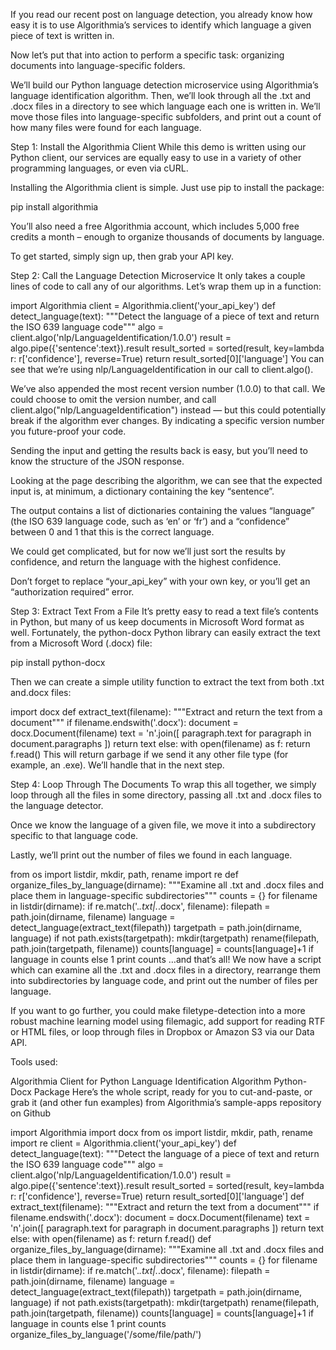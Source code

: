 If you read our recent post on language detection, you already know how easy it is to use Algorithmia’s services to identify which language a given piece of text is written in.

Now let’s put that into action to perform a specific task: organizing documents into language-specific folders.

We’ll build our Python language detection microservice using Algorithmia’s language identification algorithm. Then, we’ll look through all the .txt and .docx files in a directory to see which language each one is written in.
We’ll move those files into language-specific subfolders, and print out a count of how many files were found for each language.

Step 1: Install the Algorithmia Client
While this demo is written using our Python client, our services are equally easy to use in a variety of other programming languages, or even via cURL.

Installing the Algorithmia client is simple. Just use pip to install the package:

pip install algorithmia

You’ll also need a free Algorithmia account, which includes 5,000 free credits a month – enough to organize thousands of documents by language.

To get started, simply sign up, then grab your API key.

Step 2: Call the Language Detection Microservice
It only takes a couple lines of code to call any of our algorithms. Let’s wrap them up in a function:

import Algorithmia
client = Algorithmia.client('your_api_key')
def detect_language(text):
"""Detect the language of a piece of text and return the ISO 639 language code"""
algo = client.algo('nlp/LanguageIdentification/1.0.0')
result = algo.pipe({'sentence':text}).result
result_sorted = sorted(result, key=lambda r: r['confidence'], reverse=True)
return result_sorted[0]['language']
You can see that we’re using nlp/LanguageIdentification in our call to client.algo().

We’ve also appended the most recent version number (1.0.0) to that call. We could choose to omit the version number, and call client.algo("nlp/LanguageIdentification") instead — but this could potentially break if the algorithm ever changes. By indicating a specific version number you future-proof your code.

Sending the input and getting the results back is easy, but you’ll need to know the structure of the JSON response.

Looking at the page describing the algorithm, we can see that the expected input is, at minimum, a dictionary containing the key “sentence”.

The output contains a list of dictionaries containing the values “language” (the ISO 639 language code, such as ‘en’ or ‘fr’) and a “confidence” between 0 and 1 that this is the correct language.

We could get complicated, but for now we’ll just sort the results by confidence, and return the language with the highest confidence.

Don’t forget to replace “your_api_key” with your own key, or you’ll get an “authorization required” error.

Step 3: Extract Text From a File
It’s pretty easy to read a text file’s contents in Python, but many of us keep documents in Microsoft Word format as well. Fortunately, the python-docx Python library can easily extract the text from a Microsoft Word (.docx) file:

pip install python-docx

Then we can create a simple utility function to extract the text from both .txt and.docx files:

import docx
def extract_text(filename):
"""Extract and return the text from a document"""
if filename.endswith('.docx'):
document = docx.Document(filename)
text = 'n'.join([
paragraph.text for paragraph in document.paragraphs
])
return text
else:
with open(filename) as f:
return f.read()
This will return garbage if we send it any other file type (for example, an .exe). We’ll handle that in the next step.

Step 4: Loop Through The Documents
To wrap this all together, we simply loop through all the files in some directory, passing all .txt and .docx files to the language detector.

Once we know the language of a given file, we move it into a subdirectory specific to that language code.

Lastly, we’ll print out the number of files we found in each language.

from os import listdir, mkdir, path, rename
import re
def organize_files_by_language(dirname):
"""Examine all .txt and .docx files and place them in language-specific subdirectories"""
counts = {}
for filename in listdir(dirname):
if re.match('.*.txt|.*.docx', filename):
filepath = path.join(dirname, filename)
language = detect_language(extract_text(filepath))
targetpath = path.join(dirname, language)
if not path.exists(targetpath):
mkdir(targetpath)
rename(filepath, path.join(targetpath, filename))
counts[language] = counts[language]+1 if language in counts else 1
print counts
…and that’s all!  We now have a script which can examine all the .txt and .docx files in a directory, rearrange them into subdirectories by language code, and print out the number of files per language.

If you want to go further, you could make filetype-detection into a more robust machine learning model using filemagic, add support for reading RTF or HTML files, or loop through files in Dropbox or Amazon S3 via our Data API.

Tools used:

Algorithmia Client for Python
Language Identification Algorithm
Python-Docx Package
Here’s the whole script, ready for you to cut-and-paste, or grab it (and other fun examples) from Algorithmia’s sample-apps repository on Github

import Algorithmia
import docx
from os import listdir, mkdir, path, rename
import re
client = Algorithmia.client('your_api_key')
def detect_language(text):
"""Detect the language of a piece of text and return the ISO 639 language code"""
algo = client.algo('nlp/LanguageIdentification/1.0.0')
result = algo.pipe({'sentence':text}).result
result_sorted = sorted(result, key=lambda r: r['confidence'], reverse=True)
return result_sorted[0]['language']
def extract_text(filename):
"""Extract and return the text from a document"""
if filename.endswith('.docx'):
document = docx.Document(filename)
text = 'n'.join([
paragraph.text for paragraph in document.paragraphs
])
return text
else:
with open(filename) as f:
return f.read()
def organize_files_by_language(dirname):
"""Examine all .txt and .docx files and place them in language-specific subdirectories"""
counts = {}
for filename in listdir(dirname):
if re.match('.*.txt|.*.docx', filename):
filepath = path.join(dirname, filename)
language = detect_language(extract_text(filepath))
targetpath = path.join(dirname, language)
if not path.exists(targetpath):
mkdir(targetpath)
rename(filepath, path.join(targetpath, filename))
counts[language] = counts[language]+1 if language in counts else 1
print counts
organize_files_by_language('/some/file/path/')
